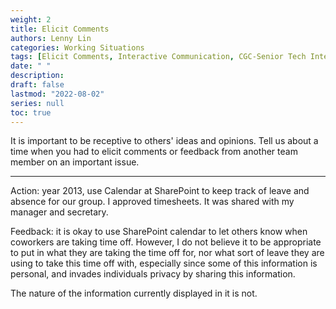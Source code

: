 ```yaml
---
weight: 2
title: Elicit Comments
authors: Lenny Lin
categories: Working Situations
tags: [Elicit Comments, Interactive Communication, CGC-Senior Tech Interview]
date: " "
description: 
draft: false
lastmod: "2022-08-02"
series: null
toc: true
---
```



It is important to be receptive to others' ideas and opinions.  Tell us about a time when you had to elicit comments or feedback from another team member on an important issue.

<!--more-->

---

Action: 
year 2013, use Calendar at SharePoint to keep track of leave and absence for our group. I approved timesheets.  It was shared with my manager and secretary.

Feedback: it is okay to use SharePoint calendar to let others know when coworkers are taking time off.  However, I do not believe it to be appropriate to put in what they are taking the time off for, nor what sort of leave they are using to take this time off with, especially since some of this information is personal, and invades individuals privacy by sharing this information.

The nature of the information currently displayed in it is not.
